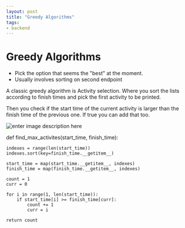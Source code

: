 ```yaml
---
layout: post
title: "Greedy Algorithms"
tags:
- backend
---
```


# Greedy Algorithms

 - Pick the option that seems the "best" at the moment.
 - Usually involves sorting on second endpoint

A classic greedy algorithm is Activity selection. Where you sort the lists according to finish times and pick the first activity to be printed.

Then you check if the start time of the current activity is larger than the finish time of the previous one. If true you can add that too.

![enter image description here](http://ycpcs.github.io/cs360-spring2015/lectures/images/lecture14/actselexample.png)

def find_max_activites(start_time, finish_time):

    indexes = range(len(start_time))
    indexes.sort(key=finish_time.__getitem__)

    start_time = map(start_time.__getitem__, indexes)
    finish_time = map(finish_time.__getitem__, indexes)

    count = 1
    curr = 0

    for i in range(1, len(start_time)):
        if start_time[i] >= finish_time[curr]:
            count += 1
            curr = i

    return count
